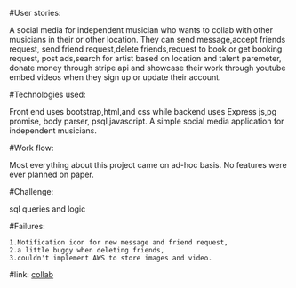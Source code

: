 #User stories:


A social media for independent musician who wants to collab with other musicians in their or other location. 
They can send message,accept friends request, send friend request,delete friends,request to book or get booking request,
post ads,search for artist based on location and talent paremeter, donate money through stripe api and showcase their work through youtube embed videos when they sign up or update their account.

#Technologies used:

Front end uses bootstrap,html,and css while backend uses Express js,pg promise, body parser, psql,javascript. A simple social media application for independent musicians.

#Work flow:

Most everything about this project came on ad-hoc basis. No features were ever planned on paper.

#Challenge:

sql queries and logic

#Failures: 	

	1.Notification icon for new message and friend request,
	2.a little buggy when deleting friends, 
	3.couldn't implement AWS to store images and video. 

#link:
[collab](https://lit-springs-65937.herokuapp.com/)
 